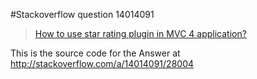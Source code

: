 #Stackoverflow question 14014091

> [How to use star rating plugin in MVC 4 application?][1]

This is the source code for the Answer at http://stackoverflow.com/a/14014091/28004

  [1]: http://stackoverflow.com/questions/14014091